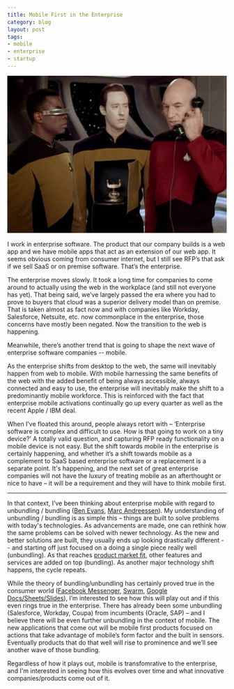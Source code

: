 ```yaml
---
title: Mobile First in the Enterprise
category: blog
layout: post
tags:
- mobile
- enterprise
- startup
---
```


![star-trek-phone](/images/star-trek-phone.jpg)

I work in enterprise software. The product that our company builds is a web app and we have mobile apps that act as an extension of our web app. It seems obvious coming from consumer internet, but I still see RFP’s that ask if we sell SaaS or on premise software. That’s the enterprise. 

The enterprise moves slowly. It took a long time for companies to come around to actually using the web in the workplace (and still not everyone has yet). That being said, we’ve largely passed the era where you had to prove to buyers that cloud was a superior delivery model than on premise. That is taken almost as fact now and with companies like Workday, Salesforce, Netsuite, etc. now commonplace in the enterprise, those concerns have mostly been negated. Now the transition to the web is happening.

Meanwhile, there’s another trend that is going to shape the next wave of enterprise software companies -- mobile.

As the enterprise shifts from desktop to the web, the same will inevitably happen from web to mobile. With mobile harnessing the same benefits of the web with the added benefit of being always accessible, always connected and easy to use, the enterprise will inevitably make the shift to a predominantly mobile workforce. This is reinforced with the fact that enterprise mobile activations continually go up every quarter as well as the recent Apple / IBM deal.

When I’ve floated this around, people always retort with – ‘Enterprise software is complex and difficult to use. How is that going to work on a tiny device?’ A totally valid question, and capturing RFP ready functionality on a mobile device is not easy. But the shift towards mobile in the enterprise is certainly happening, and whether it’s a shift towards mobile as a complement to SaaS based enterprise software or a replacement is a separate point. It's happening, and the next set of great enterprise companies will not have the luxury of treating mobile as an afterthought or nice to have – it will be a requirement and they will have to think mobile first.

<hr>

In that context, I’ve been thinking about enterprise mobile with regard to unbundling / bundling ([Ben Evans](http://ben-evans.com/benedictevans/2014/8/1/app-unbundling-search-and-discovery), [Marc Andreessen](http://blogs.hbr.org/2014/06/how-to-succeed-in-business-by-bundling-and-unbundling/)). My understanding of unbundling / bundling is as simple this – things are built to solve problems with today's technologies. As advancements are made, one can rethink how the same problems can be solved with newer technology. As the new and better solutions are built, they usually ends up looking drastically different -- and starting off just focused on a doing a single piece really well (unbundling). As that reaches [product market fit](http://web.archive.org/web/20070701074943/http://blog.pmarca.com/2007/06/the-pmarca-gu-2.html), other features and services are added on top (bundling). As another major technology shift happens, the cycle repeats.

While the theory of bundling/unbundling has certainly proved true in the consumer world ([Facebook Messenger](https://www.facebook.com/mobile/messenger), [Swarm](https://www.swarmapp.com/), [Google Docs/Sheets/Slides](http://googledrive.blogspot.com/2014/04/docssheetsapps.html)), I’m interested to see how this will play out and if this even rings true in the enterprise. There has already been some unbundling (Salesforce, Workday, Coupa) from incumbents (Oracle, SAP) – and I believe there will be even further unbundling in the context of mobile. The new applications that come out will be mobile first products focused on actions that take advantage of mobile’s form factor and the built in sensors. Eventually products that do that well will rise to prominence and we’ll see another wave of those bundling.

Regardless of how it plays out, mobile is transfomrative to the enterprise, and I'm interested in seeing how this evolves over time and what innovative companies/products come out of it.
